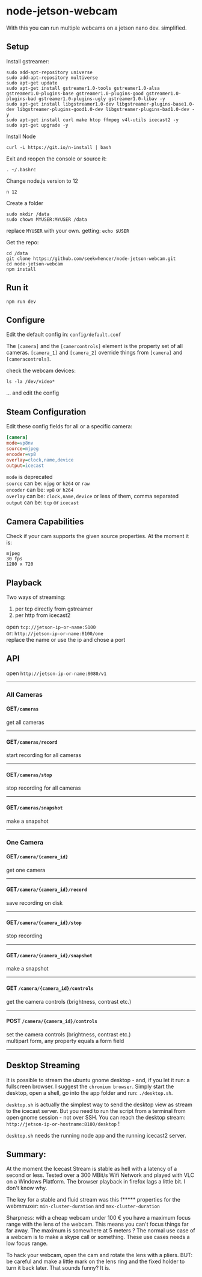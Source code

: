 # node-jetson-webcam

With this you can run multiple webcams on a jetson nano dev. simplified.

## Setup

Install gstreamer:

```
sudo add-apt-repository universe
sudo add-apt-repository multiverse
sudo apt-get update
sudo apt-get install gstreamer1.0-tools gstreamer1.0-alsa gstreamer1.0-plugins-base gstreamer1.0-plugins-good gstreamer1.0-plugins-bad gstreamer1.0-plugins-ugly gstreamer1.0-libav -y
sudo apt-get install libgstreamer1.0-dev libgstreamer-plugins-base1.0-dev libgstreamer-plugins-good1.0-dev libgstreamer-plugins-bad1.0-dev -y 
sudo apt-get install curl make htop ffmpeg v4l-utils icecast2 -y
sudo apt-get upgrade -y
```

Install Node

```
curl -L https://git.io/n-install | bash
```

Exit and reopen the console or source it:
```
. ~/.bashrc
```

Change node.js version to 12
```
n 12
```

Create a folder
```
sudo mkdir /data
sudo chown MYUSER:MYUSER /data
```
replace `MYUSER` with your own. getting: `echo $USER`
 
Get the repo:
```
cd /data
git clone https://github.com/seekwhencer/node-jetson-webcam.git
cd node-jetson-webcam
npm install
```
## Run it
```
npm run dev
```

## Configure
Edit the default config in: `config/default.conf`  
 
The `[camera]` and the `[camercontrols]` element is the property set of all cameras. `[camera_1]` and `[camera_2]` override things from `[camera]` and `[cameracontrols]`.
 
check the webcam devices:
```
ls -la /dev/video*
```
... and edit the config

## Steam Configuration
Edit these config fields for all or a specific camera:
```ini
[camera]
mode=vp8nv
source=mjpeg
encoder=vp8
overlay=clock,name,device
output=icecast
```

`mode` is deprecated  
`source` can be: `mjpg` or `h264` or `raw`  
`encoder` can be: `vp8` or `h264`  
`overlay` can be: `clock,name,device` or less of them, comma separated  
`output` can be: `tcp` or `icecast`  

## Camera Capabilities
Check if your cam supports the given source properties. At the moment it is:
```
mjpeg
30 fps
1280 x 720
```

## Playback
Two ways of streaming:
 
1) per tcp directly from gstreamer
2) per http from icecast2

open `tcp://jetson-ip-or-name:5100`  
or: `http://jetson-ip-or-name:8100/one`  
replace the name or use the ip and chose a port

## API
open `http://jetson-ip-or-name:8080/v1` 
___
### All Cameras
#### **GET**`/cameras`
get all cameras
___
#### **GET**`/cameras/record`
start recording for all cameras
___
#### **GET**`/cameras/stop`
stop recording for all cameras
___
#### **GET**`/cameras/snapshot`
make a snapshot
___

### One Camera
#### **GET**`/camera/{camera_id}`
get one camera
___
#### **GET**`/camera/{camera_id}/record`
save recording on disk
___
#### **GET**`/camera/{camera_id}/stop`
stop recording
___
#### **GET**`/camera/{camera_id}/snapshot`
make a snapshot
___
#### **GET** `/camera/{camera_id}/controls`
get the camera controls (brightness, contrast etc.)
___
#### **POST** `/camera/{camera_id}/controls`
set the camera controls (brightness, contrast etc.)  
multipart form, any property equals a form field
___

## Desktop Streaming
It is possible to stream the ubuntu gnome desktop - and, if you let it run: a fullscreen browser.
I suggest the `chromium browser`. Simply start the desktop, open a shell, go into the app folder
and run: `./desktop.sh`.  
  
`desktop.sh` is actually the simplest way to send the desktop view as stream to the icecast server.
But you need to run the script from a terminal from open gnome session - not over SSH.
You can reach the desktop stream: `http://jetson-ip-or-hostname:8100/desktop` !
  
`desktop.sh` needs the running node app and the running icecast2 server.

## Summary:
At the moment the Icecast Stream is stable as hell with a latency of a second or less.
Tested over a 300 MBit/s Wifi Network and played with VLC on a Windows Platform.
The browser playback in firefox lags a little bit. I don't know why.
  
The key for a stable and fluid stream was this f***** properties for the webmmuxer: `min-cluster-duration` and `max-cluster-duration`
 
Sharpness: with a cheap webcam under 100 € you have a maximum focus range with the lens of the webcam.
This means you can't focus things far far away. The maximum is somewhere at 5 meters ?
The normal use case of a webcam is to make a skype call or something. These use cases needs a low focus range.
 
To hack your webcam, open the cam and rotate the lens with a pliers.
BUT: be careful and make a little mark on the lens ring and the fixed holder to turn it back later.
That sounds funny? It is.